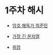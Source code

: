 # 1주차 해시

- [암호 해독가 최준민](https://www.acmicpc.net/problem/2815)

- [가장 긴 문자열](https://www.acmicpc.net/problem/3033)

- [위장](https://programmers.co.kr/learn/courses/30/lessons/42578)
